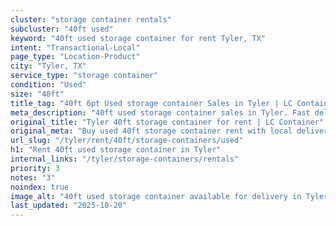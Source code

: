 ```yaml
---
cluster: "storage container rentals"
subcluster: "40ft used"
keyword: "40ft used storage container for rent Tyler, TX"
intent: "Transactional-Local"
page_type: "Location-Product"
city: "Tyler, TX"
service_type: "storage container"
condition: "Used"
size: "40ft"
title_tag: "40ft 6pt Used storage container Sales in Tyler | LC Container"
meta_description: "40ft used storage container sales in Tyler. Fast delivery, competitive pricing. Serving storage containers area. Quote ID: UWE. Call (214) 524-4168 for your free quote today."
original_title: "Tyler 40ft storage container for rent | LC Container"
original_meta: "Buy used 40ft storage container rent with local delivery in Tyler, TX. LC Container — local Since 2003. Request a fast quote today."
url_slug: "/tyler/rent/40ft/storage-containers/used"
h1: "Rent 40ft used storage container in Tyler"
internal_links: "/tyler/storage-containers/rentals"
priority: 3
notes: "3"
noindex: true
image_alt: "40ft used storage container available for delivery in Tyler"
last_updated: "2025-10-20"
---
```


<!-- TODO: Add unique city/inventory copy, images, and internal links here. -->
